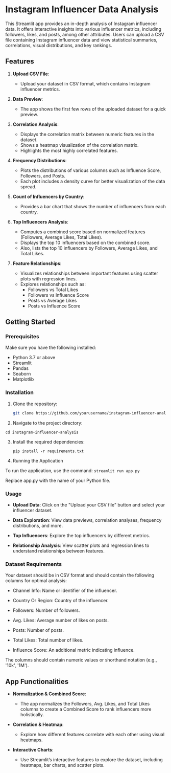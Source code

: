 # Instagram Influencer Data Analysis

This Streamlit app provides an in-depth analysis of Instagram influencer data. It offers interactive insights into various influencer metrics, including followers, likes, and posts, among other attributes. Users can upload a CSV file containing Instagram influencer data and view statistical summaries, correlations, visual distributions, and key rankings.

## Features

1. **Upload CSV File**:
   - Upload your dataset in CSV format, which contains Instagram influencer metrics.
   
2. **Data Preview**:
   - The app shows the first few rows of the uploaded dataset for a quick preview.

3. **Correlation Analysis**:
   - Displays the correlation matrix between numeric features in the dataset.
   - Shows a heatmap visualization of the correlation matrix.
   - Highlights the most highly correlated features.

4. **Frequency Distributions**:
   - Plots the distributions of various columns such as Influence Score, Followers, and Posts.
   - Each plot includes a density curve for better visualization of the data spread.

5. **Count of Influencers by Country**:
   - Provides a bar chart that shows the number of influencers from each country.

6. **Top Influencers Analysis**:
   - Computes a combined score based on normalized features (Followers, Average Likes, Total Likes).
   - Displays the top 10 influencers based on the combined score.
   - Also, lists the top 10 influencers by Followers, Average Likes, and Total Likes.

7. **Feature Relationships**:
   - Visualizes relationships between important features using scatter plots with regression lines.
   - Explores relationships such as:
     - Followers vs Total Likes
     - Followers vs Influence Score
     - Posts vs Average Likes
     - Posts vs Influence Score

## Getting Started

### Prerequisites

Make sure you have the following installed:
- Python 3.7 or above
- Streamlit
- Pandas
- Seaborn
- Matplotlib

### Installation

1. Clone the repository:

   ```sh
   git clone https://github.com/yourusername/instagram-influencer-analysis.git
    ```

2. Navigate to the project directory:

  ```
  cd instagram-influencer-analysis
  ```

3. Install the required dependencies:

   ```
   pip install -r requirements.txt
    ```
4. Running the Application
   
To run the application, use the command:
    ```
    streamlit run app.py
    ```

Replace app.py with the name of your Python file.

### Usage

*   **Upload Data**: Click on the "Upload your CSV file" button and select your influencer dataset.
    
*   **Data Exploration**: View data previews, correlation analyses, frequency distributions, and more.
    
*   **Top Influencers**: Explore the top influencers by different metrics.
    
*   **Relationship Analysis**: View scatter plots and regression lines to understand relationships between features.
    

### Dataset Requirements

Your dataset should be in CSV format and should contain the following columns for optimal analysis:

*   Channel Info: Name or identifier of the influencer.
    
*   Country Or Region: Country of the influencer.
    
*   Followers: Number of followers.
    
*   Avg. Likes: Average number of likes on posts.
    
*   Posts: Number of posts.
    
*   Total Likes: Total number of likes.
    
*   Influence Score: An additional metric indicating influence.
    

The columns should contain numeric values or shorthand notation (e.g., '10k', '1M').

App Functionalities
-------------------

*   **Normalization & Combined Score**:
    
    *   The app normalizes the Followers, Avg. Likes, and Total Likes columns to create a Combined Score to rank influencers more holistically.
        
*   **Correlation & Heatmap**:
    
    *   Explore how different features correlate with each other using visual heatmaps.
        
*   **Interactive Charts**:
    
    *   Use Streamlit’s interactive features to explore the dataset, including heatmaps, bar charts, and scatter plots.
